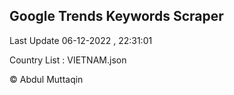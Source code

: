 

## Google Trends Keywords Scraper 
 
Last Update 06-12-2022 , 22:31:01

Country List :
VIETNAM.json



© Abdul Muttaqin 
